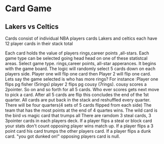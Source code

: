 
# Card Game

## Lakers vs Celtics

Cards consist of individual NBA players cards 
Lakers and celtics each have 12 player cards in their stack total

Each card holds the value of players rings,career points
,all-stars.
Each game type can be selected going head head on one of these statistcal areas. Select game type. rings,career points, all-star apperances.
It begins with the game board.
The logic will randomly select 5 cards down on each players side. 
Player one will flip one card then Player 2 will flip one card.
Lets say the game selected is who has more rings?
For instance :Player one flips pg fisher (5rings) player 2 flips pg cousy (7rings). cousy scores a 2pointer. So on and so forth for all 5 cards.
Who ever scores gets next move to pick a card.
After all 5 cards are flip this concludes the end of the 1st quarter.
All cards are put back in the stack and reshuffled every quarter.
There will be four quarters(4 sets of 5 cards flipped from each side)
The team that has the most points at the end of 4 quartes wins. 
The wild card is the bird vs magic card that trumps all
There are ramdom 3 steal cards, 3 3pointer cards in each players deck.
If a player flips a steal or block card your stats don't count opposing player wins match up.
If a player flips a 3 point card his card trumps the other players card.
If a player flips a dunk card. "you got dunked on!" opposing players card is null.











